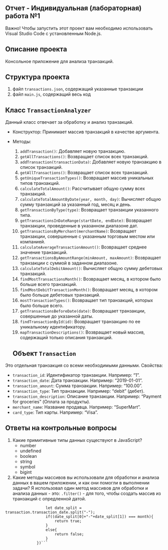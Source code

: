 ## Отчет - Индивидуальная (лабораторная) работа №1

Важно! Чтобы запустить этот проект вам необходимо использовать Visual Studio Code с установленным Node.js.

##  Описание проекта
Консольное приложение для анализа транзакций.

## Структура проекта
1. файл `transactions.json`, содержащий указанные транзакции
2. файл `main.js`, содержащий весь код

## Класс `TransactionAnalyzer`
Данный класс отвечает за обработку и анализ транзакций.
- Конструктор: Принимает массив транзакций в качестве аргумента.
- Методы:
  1. `addTransaction()`: Добавляет новую транзакцию.
  2. `getAllTransactions()`: Возвращает список всех транзакций.
  3. `addTransaction(transactionData)`: Добавляет новую транзакцию в список транзакций.
  4. `getAllTransactions()`: Возвращает список всех транзакций.
  5. `getUniqueTransactionTypes()`: Возвращает массив уникальных типов транзакций.
  6. `calculateTotalAmount()`: Рассчитывает общую сумму всех транзакций.
  7. `calculateTotalAmountByDate(year, month, day)`: Вычисляет общую сумму транзакций за указанный год, месяц и день.
  8. `getTransactionByType(type)`: Возвращает транзакции указанного типа.
  9. `getTransactionsInDateRange(startDate, endDate)`: Возвращает транзакции, проведенные в указанном диапазоне дат.
  10. `getTransactionsByMerchant(merchantName)`: Возвращает транзакции, совершенные с указанным торговым местом или компанией.
  11. `calculateAverageTransactionAmount()`: Возвращает среднее значение транзакций.
  12. `getTransactionsByAmountRange(minAmount, maxAmount)`: Возвращает транзакции с суммой в заданном диапазоне.
  13. `calculateTotalDebitAmount()`: Вычисляет общую сумму дебетовых транзакций.
  14. `findMostTransactionsMonth()`: Возвращает месяц, в котором было больше всего транзакций.
  15. `findMostDebitTransactionMonth()`: Возвращает месяц, в котором было больше дебетовых транзакций.
  16. `mostTransactionTypes()`: Возвращает тип транзакций, которых было больше всего.
  17. `getTransactionsBeforeDate(date)`: Возвращает транзакции, совершенные до указанной даты.
  18. `findTransactionById(id)`: Возвращает транзакцию по ее уникальному идентификатору.
  19. `mapTransactionDescriptions()`: Возвращает новый массив, содержащий только описания транзакций.
 
  ## Объект `Transaction`

Это отдельная транзакция со всеми необходимыми данными.
Свойства:
* `transaction_id`: Идентификатор транзакции. Например: “1”.
* `transaction_date`: Дата транзакции. Например: “2019-01-01”.
* `transaction_amount`: Сумма транзакции. Например: “100.00”.
* `transaction_type`: Тип транзакции. Например: “debit” (дебет).
* `transaction_description`: Описание транзакции. Например: “Payment for groceries” (Оплата за продукты).
* `merchant_name`: Название продавца. Например: “SuperMart”.
* `card_type`: Тип карты. Например: “Visa”.

## Ответы на контрольные вопросы
1. Какие примитивные типы данных существуют в JavaScript?
   - number
   - undefined
   - boolean
   - string
   - symbol
   - bigint
2. Какие методы массивов вы использовали для обработки и анализа данных в вашем приложении, и как они помогли в выполнении задачи?
  Я использовал один метод массивов для обработки и анализа данных - это:
`.filter()` - для того, чтобы создать массив из транзакций с опредленной датой.
  ```const all_transactions_by_month = this.transactions.filter(transaction => {
                    let date_split = transaction.transaction_date.split("-");
                    if((date_split[0]+"-"+date_split[1]) === month){
                        return true;
                    }
                    else{
                        return false;
                    }
                })```
     
  
